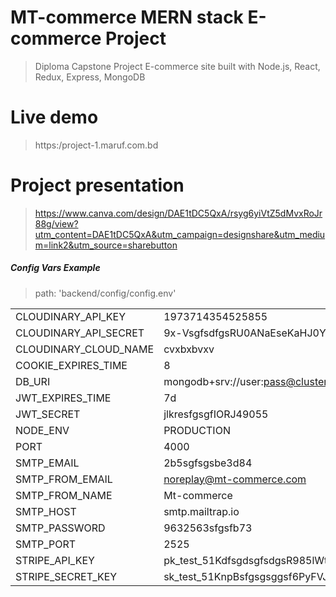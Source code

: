 # MT-commerce MERN stack E-commerce Project

> Diploma Capstone Project E-commerce site built with Node.js, React, Redux, Express, MongoDB

# Live demo
> https:/project-1.maruf.com.bd

# Project presentation
> https://www.canva.com/design/DAE1tDC5QxA/rsyg6yiVtZ5dMvxRoJr88g/view?utm_content=DAE1tDC5QxA&utm_campaign=designshare&utm_medium=link2&utm_source=sharebutton

##### Config Vars Example
 
>  path: 'backend/config/config.env'                

|     |     |     |
| --- | --- | --- |
| CLOUDINARY\_API\_KEY | 1973714354525855 |     |
| CLOUDINARY\_API\_SECRET | 9x-VsgfsdfgsRU0ANaEseKaHJ0Y |     |
| CLOUDINARY\_CLOUD\_NAME | cvxbxbvxv |     |
| COOKIE\_EXPIRES\_TIME | 8   |     |
| DB_URI | mongodb+srv://user:pass@cluster0.dsfik.mongodb.net/mt-commerce?retryWrites=true&w=majority |     |
| JWT\_EXPIRES\_TIME | 7d  |     |
| JWT_SECRET | jlkresfgsgfIORJ49055 |     |
| NODE_ENV | PRODUCTION |     |
| PORT | 4000 |     |
| SMTP_EMAIL | 2b5sgfsgsbe3d84 |     |
| SMTP\_FROM\_EMAIL | noreplay@mt-commerce.com |     |
| SMTP\_FROM\_NAME | Mt-commerce |     |
| SMTP_HOST | smtp.mailtrap.io |     |
| SMTP_PASSWORD | 9632563sfgsfb73 |     |
| SMTP_PORT | 2525 |     |
| STRIPE\_API\_KEY | pk\_test\_51KdfsgdsgfsdgsR985lWt6gNiuYz2Az2JkKQ6Z6uGHD4bto4OvLjUy7Asl1DQWGGMGhTn9txqhou8f3mrGMwF600EAtHHVj2 |     |
| STRIPE\_SECRET\_KEY | sk\_test\_51KnpBsfgsgsggsf6PyFVJ1KlSeTGwOJlLcLbZXJ9FMiJnbmnrbGM7kHjidaNzNnKW7rKy3DYYNnre1Ag2Xw00VGHNhYr2 |     |
